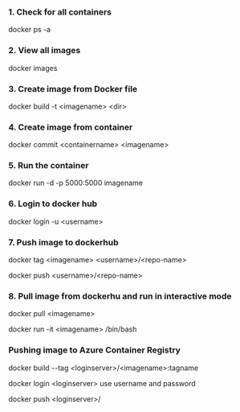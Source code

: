 ### 1. Check for all containers
docker ps -a
### 2. View all images
docker images
### 3. Create image from Docker file
docker build -t \<imagename\> \<dir\>

### 4. Create image from container
docker commit \<containername\> \<imagename\>

### 5. Run the container
docker run -d -p 5000:5000 imagename


### 6. Login to docker hub
docker login -u \<username\>
### 7. Push image to dockerhub
docker tag \<imagename\> \<username\>/\<repo-name\>

docker push \<username\>/\<repo-name\>

### 8. Pull image from dockerhu and run in interactive mode
docker pull \<imagename\>

docker run -it \<imagename\> /bin/bash

### Pushing image to Azure Container Registry
docker build --tag \<loginserver\>/\<imagename\>:tagname

docker login \<loginserver\>
use username and password

docker push \<loginserver\>/<imagename>


